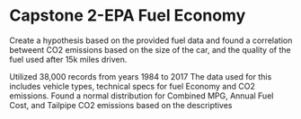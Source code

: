 # Capstone 2-EPA Fuel Economy
Create a hypothesis based on the provided fuel data and found a correlation betweent CO2 emissions based on the size of the car, and the quality of the fuel used after 15k miles driven.

Utilized 38,000 records from years 1984 to 2017
The data used for this includes vehicle types, technical specs for fuel Economy and CO2 emissions.
Found a normal distribution for Combined MPG, Annual Fuel Cost, and Tailpipe CO2 emissions based on the descriptives 

